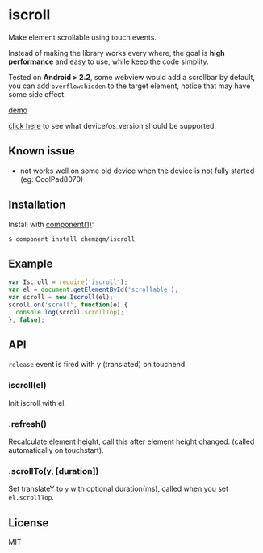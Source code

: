 # iscroll

Make element scrollable using touch events.

Instead of making the library works every where, the goal is **high performance** and easy to use, while keep the code simplity.

Tested on **Android > 2.2**, some webview would add a scrollbar by default, you can add `overflow:hidden` to the target element, notice that may have some side effect.

[demo](http://chemzqm.github.io/iscroll/)

[click here](https://github.com/chemzqm/iscroll/blob/master/supported.tsv) to see what device/os_version should be supported.

## Known issue

* not works well on some old device when the device is not fully started (eg: CoolPad8070)

## Installation

Install with [component(1)](http://component.io):

    $ component install chemzqm/iscroll

## Example


```js
var Iscroll = require('iscroll');
var el = document.getElementById('scrollable');
var scroll = new Iscroll(el);
scroll.on('scroll', function(e) {
  console.log(scroll.scrollTop);
}, false);
```

## API

`release` event is fired with y (translated) on touchend.

### iscroll(el)

Init iscroll with el.

### .refresh()

Recalculate element height, call this after element height changed. (called automatically on touchstart).

### .scrollTo(y, [duration])

Set translateY to `y` with optional duration(ms), called when you set `el.scrollTop`.

## License

MIT
